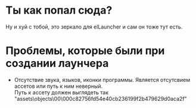 # Ты как попал сюда?
Ну и хуй с тобой, это зеркало для elLauncher и сам он тоже тут есть.  

# Проблемы, которые были при создании лаунчера
- Отсутствие звука, языков, иконки программы. Является отсутсвием ассетов или путь к ним неверный.  
Путь к ассету должен выглядеть так "assets\objects\00\000c82756fd54e40cb236199f2b479629d0aca2f"

